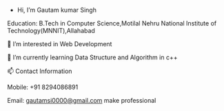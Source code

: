 -  Hi, I’m Gautam kumar Singh
  
Education: B.Tech in Computer Science,Motilal Nehru National Institute of Technology(MNNIT),Allahabad

👀 I’m interested in Web Development

🌱 I’m currently learning Data Structure and Algorithm in c++

📫 Contact Information

Mobile: +91 8294086891

Email: gautamsi0000@gmail.com make professional


<!---
Gautam12546/Gautam12546 is a ✨ special ✨ repository because its `README.md` (this file) appears on your GitHub profile.
You can click the Preview link to take a look at your changes.
--->
